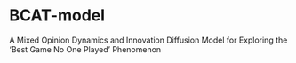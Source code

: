 # BCAT-model
A Mixed Opinion Dynamics and Innovation Diffusion Model for Exploring the ‘Best Game No One Played’ Phenomenon

